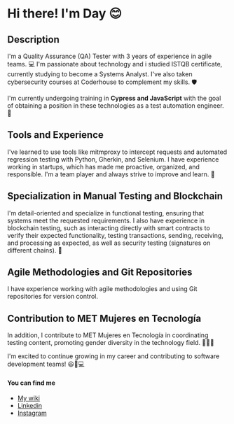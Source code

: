 # Hi there! I'm Day 😊

## Description
I'm a Quality Assurance (QA) Tester with 3 years of experience in agile teams. 💻 I'm passionate about technology and i studied ISTQB certificate, currently studying to become a Systems Analyst. I've also taken cybersecurity courses at Coderhouse to complement my skills. 🛡️

I'm currently undergoing training in **Cypress and JavaScript** with the goal of obtaining a position in these technologies as a test automation engineer. 🚀

## Tools and Experience
I've learned to use tools like mitmproxy to intercept requests and automated regression testing with Python, Gherkin, and Selenium. I have experience working in startups, which has made me proactive, organized, and responsible. I'm a team player and always strive to improve and learn. 🚀

## Specialization in Manual Testing and Blockchain
I'm detail-oriented and specialize in functional testing, ensuring that systems meet the requested requirements. I also have experience in blockchain testing, such as interacting directly with smart contracts to verify their expected functionality, testing transactions, sending, receiving, and processing as expected, as well as security testing (signatures on different chains). 💼

## Agile Methodologies and Git Repositories
I have experience working with agile methodologies and using Git repositories for version control.

## Contribution to MET Mujeres en Tecnología
In addition, I contribute to MET Mujeres en Tecnología in coordinating testing content, promoting gender diversity in the technology field. 💪👩‍💻

I'm excited to continue growing in my career and contributing to software development teams! 😃🚀💻



#### You can find me 
- [My wiki](https://dbquiroga.github.io/wiki.dbquiroga/)
- [Linkedin](https://www.linkedin.com/in/dbquiroga/)
- [Instagram](https://www.instagram.com/dbquiroga/)
